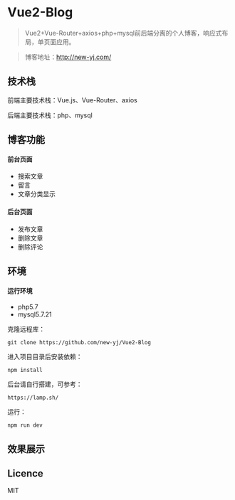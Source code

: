# Vue2-Blog
> Vue2+Vue-Router+axios+php+mysql前后端分离的个人博客，响应式布局，单页面应用。

> 博客地址：http://new-yj.com/

## 技术栈

前端主要技术栈：Vue.js、Vue-Router、axios

后端主要技术栈：php、mysql

## 博客功能

#### 前台页面

- 搜索文章
- 留言
- 文章分类显示

#### 后台页面

- 发布文章
- 删除文章
- 删除评论

## 环境

#### 运行环境

- php5.7
- mysql5.7.21

克隆远程库：

`git clone https://github.com/new-yj/Vue2-Blog`

进入项目目录后安装依赖：

`npm install`

后台请自行搭建，可参考：

`https://lamp.sh/`

运行：

`npm run dev`

## 效果展示



## Licence

MIT